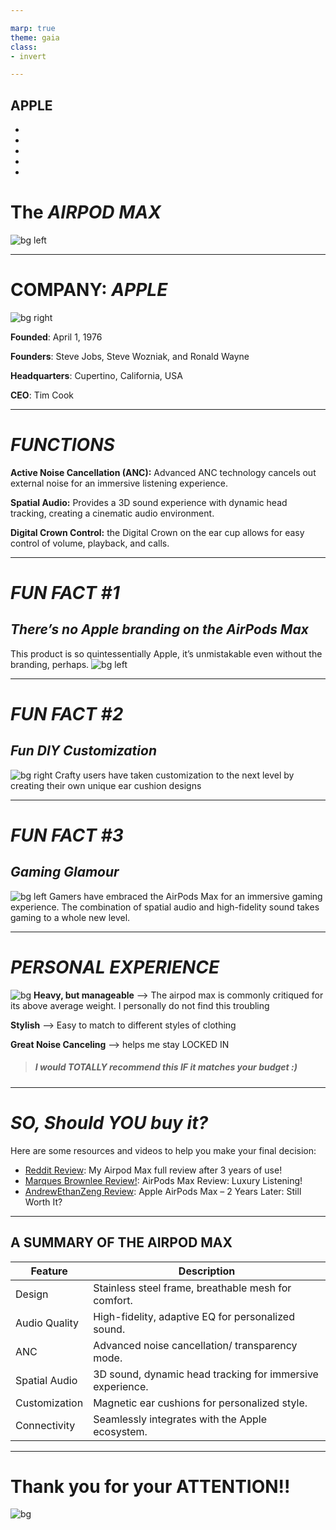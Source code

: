```yaml
---

marp: true
theme: gaia
class: 
- invert

---
```



## APPLE 
-
-
-
-
-
# The **_AIRPOD MAX_**
![bg left](https://help.apple.com/assets/61AFEC45FA5233173908347B/61B0509E1BF38548362237B5/en_US/b9f519195f84950573eea5088a49b964.png)



---
# **COMPANY: _APPLE_**
![bg right](https://pngimg.com/d/apple_logo_PNG19680.png)

**Founded**: April 1, 1976

**Founders**: Steve Jobs, Steve Wozniak, and Ronald Wayne

**Headquarters**: Cupertino, California, USA

**CEO**: Tim Cook

---

<!--
_class:
 - invert
 - lead
-->

# **_FUNCTIONS_**

**Active Noise Cancellation (ANC):** Advanced ANC technology  cancels out external noise for an immersive listening experience.

**Spatial Audio:** Provides a 3D sound experience with dynamic head tracking, creating a cinematic audio environment.

**Digital Crown Control:** the Digital Crown on the ear cup allows for easy control of volume, playback, and calls.

---
# **_FUN FACT #1_**

## _There’s no Apple branding on the AirPods Max_
 This product is so quintessentially Apple, it’s unmistakable even without the branding, perhaps.
 ![bg left](https://www.uwbookstore.com/storeimages/177-1682551-1_hi.png)

---
# **_FUN FACT #2_**

## _Fun DIY Customization_
![bg right](https://images.squarespace-cdn.com/content/v1/615cffe62dff2b16a375d5fd/153c0453-d472-432e-ae2c-a23a1a32beed/3303B7C1-29F9-45CD-9DB5-8E75C21EEA1B.jpeg)
Crafty users have taken customization to the next level by creating their own unique ear cushion designs

---
# **_FUN FACT #3_**
## _Gaming Glamour_
![bg left](https://miro.medium.com/v2/resize:fit:1358/0*ZleDK042Rwj-ST_I.jpg)
 Gamers have embraced the AirPods Max for an immersive gaming experience. The combination of spatial audio and high-fidelity sound takes gaming to a whole new level.

 ---

<!--
_class:
 - invert
 - lead
-->

# **_PERSONAL EXPERIENCE_**
![bg](https://9to5mac.com/wp-content/uploads/sites/6/2020/12/AirPods-Max-black.jpg?quality=82&strip=all&w=1600)
**Heavy, but manageable** --> The airpod max is commonly critiqued for its above average weight. I personally do not find this troubling

**Stylish** --> Easy to match to different styles of clothing

**Great Noise Canceling** --> helps me stay LOCKED IN

> ##### **I would TOTALLY recommend this IF it matches your budget :)**


---
# **_SO, Should YOU buy it?_**

Here are some resources and videos to help you make your final decision:
- [Reddit Review](https://www.reddit.com/r/Airpodsmax/comments/158tqxn/my_airpod_max_full_review_after_3_years_of_use/?rdt=49185): My Airpod Max full review after 3 years of use!
- [Marques Brownlee Review!](https://www.google.com/search?sca_esv=5ee345275e04b3bb&rlz=1C5GCCM_enCA1095CA1095&hl=en&sxsrf=ACQVn0-rDOiw2sTulykhA01xIeMa_1caig:1707240049257&q=airpod+max+review&tbm=vid&source=lnms&sa=X&ved=2ahUKEwi9o7rlnJeEAxWeMjQIHQDbC3sQ0pQJegQIEBAB&biw=2165&bih=1199&dpr=1#): AirPods Max Review: Luxury Listening!
- [AndrewEthanZeng Review](https://www.youtube.com/watch?v=XwdIIrfKmZI&ab_channel=AndrewEthanZeng): Apple AirPods Max – 2 Years Later: Still Worth It?
---

## **A SUMMARY OF THE AIRPOD MAX**
Feature      |Description       
---       |---          
Design |Stainless steel frame, breathable mesh for comfort.
Audio Quality |High-fidelity, adaptive EQ for personalized sound.
ANC    |Advanced noise cancellation/ transparency mode.
Spatial Audio   | 	3D sound, dynamic head tracking for immersive experience.         
Customization  |Magnetic ear cushions for personalized style.
Connectivity   |Seamlessly integrates with the Apple ecosystem.       

---

<!--
_class:
 - invert
 - lead
-->

# Thank you for your ATTENTION!!
![bg](https://images.macrumors.com/t/t52H6OG2uenn1iU_pEFNtjOxnJE=/1600x0/article-new/2022/12/AirPods-Max-Gen-2-Feature-Black-2.jpg)

